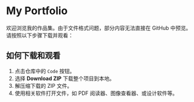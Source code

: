 # My Portfolio

欢迎浏览我的作品集。由于文件格式问题，部分内容无法直接在 GitHub 中预览。请按照以下步骤下载并观看：

## 如何下载和观看

1. 点击仓库中的 `Code` 按钮。
2. 选择 **Download ZIP** 下载整个项目到本地。
3. 解压缩下载的 ZIP 文件。
4. 使用相关软件打开文件，如 PDF 阅读器、图像查看器、或设计软件等。
